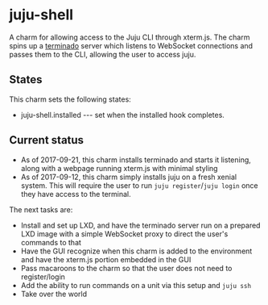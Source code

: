 # juju-shell

A charm for allowing access to the Juju CLI through xterm.js. The charm spins up a [terminado]() server which listens to WebSocket connections and passes them to the CLI, allowing the user to access juju.

## States

This charm sets the following states:

* juju-shell.installed --- set when the installed hook completes.

## Current status

* As of 2017-09-21, this charm installs terminado and starts it listening, along with a webpage running xterm.js with minimal styling
* As of 2017-09-12, this charm simply installs juju on a fresh xenial system. This will require the user to run `juju register`/`juju login` once they have access to the terminal.

The next tasks are:

* Install and set up LXD, and have the terminado server run on a prepared LXD image with a simple WebSocket proxy to direct the user's commands to that
* Have the GUI recognize when this charm is added to the environment and have the xterm.js portion embedded in the GUI
* Pass macaroons to the charm so that the user does not need to register/login
* Add the ability to run commands on a unit via this setup and `juju ssh`
* Take over the world
